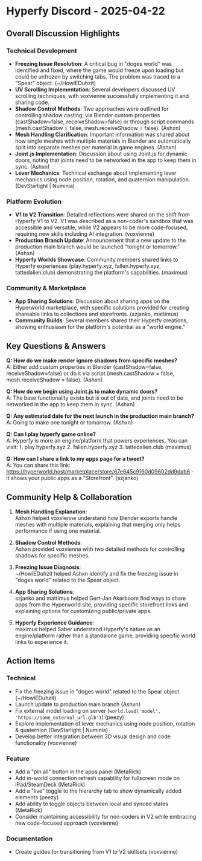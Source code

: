 # Hyperfy Discord - 2025-04-22

## Overall Discussion Highlights

### Technical Development
- **Freezing Issue Resolution**: A critical bug in "doges world" was identified and fixed, where the game would freeze upon loading but could be unfrozen by switching tabs. The problem was traced to a "Spear" object. (~/HowiEDuhzit)
- **UV Scrolling Implementation**: Several developers discussed UV scrolling techniques, with voxvienne successfully implementing it and sharing code.
- **Shadow Control Methods**: Two approaches were outlined for controlling shadow casting: via Blender custom properties (castShadow=false, receiveShadow=false) or through script commands (mesh.castShadow = false, mesh.receiveShadow = false). (Ashxn)
- **Mesh Handling Clarification**: Important information was shared about how single meshes with multiple materials in Blender are automatically split into separate meshes per material in game engines. (Ashxn)
- **Joint.js Implementation**: Discussion about using Joint.js for dynamic doors, noting that joints need to be networked in the app to keep them in sync. (Ashxn)
- **Lever Mechanics**: Technical exchange about implementing lever mechanics using node position, rotation, and quaternion manipulation. (DevStarlight | Numinia)

### Platform Evolution
- **V1 to V2 Transition**: Detailed reflections were shared on the shift from Hyperfy V1 to V2. V1 was described as a non-coder's sandbox that was accessible and versatile, while V2 appears to be more code-focused, requiring new skills including AI integration. (voxvienne)
- **Production Branch Update**: Announcement that a new update to the production main branch would be launched "tonight or tomorrow." (Ashxn)
- **Hyperfy Worlds Showcase**: Community members shared links to Hyperfy experiences (play.hyperfy.xyz, fallen.hyperfy.xyz, tattedalien.club) demonstrating the platform's capabilities. (maximus)

### Community & Marketplace
- **App Sharing Solutions**: Discussion about sharing apps on the Hyperworld marketplace, with specific solutions provided for creating shareable links to collections and storefronts. (szjanko, mattimus)
- **Community Builds**: Several members shared their Hyperfy creations, showing enthusiasm for the platform's potential as a "world engine."

## Key Questions & Answers

**Q: How do we make render ignore shadows from specific meshes?**  
A: Either add custom properties in Blender (castShadow=false, receiveShadow=false) or do it via script (mesh.castShadow = false, mesh.receiveShadow = false). (Ashxn)

**Q: How do we begin using Joint.js to make dynamic doors?**  
A: The base functionality exists but is out of date, and joints need to be networked in the app to keep them in sync. (Ashxn)

**Q: Any estimated date for the next launch in the production main branch?**  
A: Going to make one tonight or tomorrow. (Ashxn)

**Q: Can I play hyperfy game online?**  
A: Hyperfy is more an engine/platform that powers experiences. You can visit: 1. play.hyperfy.xyz 2. fallen.hyperfy.xyz 3. tattedalien.club (maximus)

**Q: How can I share a link to my apps page for a tweet?**  
A: You can share this link: https://hyperworld.host/marketplace/store/67e645c9160d09602dd9dab6 - it shows your public apps as a "Storefront". (szjanko)

## Community Help & Collaboration

1. **Mesh Handling Explanation**:  
   Ashxn helped voxvienne understand how Blender exports handle meshes with multiple materials, explaining that merging only helps performance if using one material.

2. **Shadow Control Methods**:  
   Ashxn provided voxvienne with two detailed methods for controlling shadows for specific meshes.

3. **Freezing Issue Diagnosis**:  
   ~/HowiEDuhzit helped Ashxn identify and fix the freezing issue in "doges world" related to the Spear object.

4. **App Sharing Solutions**:  
   szjanko and mattimus helped Gert-Jan Akerboom find ways to share apps from the Hyperworld site, providing specific storefront links and explaining options for customizing public/private apps.

5. **Hyperfy Experience Guidance**:  
   maximus helped Saber understand Hyperfy's nature as an engine/platform rather than a standalone game, providing specific world links to experience it.

## Action Items

### Technical
- Fix the freezing issue in "doges world" related to the Spear object (~/HowiEDuhzit)
- Launch update to production main branch (Ashxn)
- Fix external model loading on server (`world.load('model', 'https://some_external_url.glb')`) (peezy)
- Explore implementation of lever mechanics using node position, rotation & quaternion (DevStarlight | Numinia)
- Develop better integration between 3D visual design and code functionality (voxvienne)

### Feature
- Add a "pin all" button in the apps panel (MetaRick)
- Add in-world connection refresh capability for fullscreen mode on iPad/SteamDeck (MetaRick)
- Add a "live" toggle to the hierarchy tab to show dynamically added elements (peezy)
- Add ability to toggle objects between local and synced states (MetaRick)
- Consider maintaining accessibility for non-coders in V2 while embracing new code-focused approach (voxvienne)

### Documentation
- Create guides for transitioning from V1 to V2 skillsets (voxvienne)